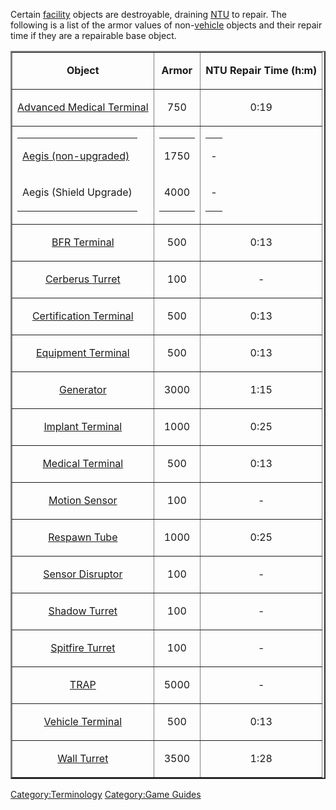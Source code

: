 Certain [facility](facility.md) objects are destroyable,
draining [NTU](NTU.md) to repair. The following is a list of the
armor values of non-[vehicle](vehicle.md) objects and their
repair time if they are a repairable base object.

<table border="2">
<tr>
<td align="center">

<b>Object</b>

</td>
<td align="center">

<b>Armor</b>

</td>
<td align="center">

<b>NTU Repair Time (h:m)</b>

</td>
</tr>
<tr>
<td align="center">

[Advanced Medical Terminal](Advanced_Medical_Terminal.md)

</td>
<td align="center">

750

</td>
<td align="center">

0:19

</td>
</tr>
<tr>
<td align="center">
<table>
<tr>
<td>

[Aegis (non-upgraded)](Aegis_Shield_Generator.md)

</td>
</tr>
<tr>
<td>

Aegis (Shield Upgrade)

</td>
</tr>
</table>
</td>
<td>
<table>
<tr>
<td align="center">

1750

</td>
</tr>
<tr>
<td align="center">

4000

</td>
</tr>
</table>
</td>
<td align="center">
<table>
<tr>
<td>

\-

</td>
</tr>
<tr>
<td>

\-

</td>
</tr>
</table>
</td>
</tr>
<tr>
<td align="center">

[BFR Terminal](BFR_Terminal.md)

</td>
<td align="center">

500

</td>
<td align="center">

0:13

</td>
</tr>
<tr>
<td align="center">

[Cerberus Turret](Cerberus_Turret.md)

</td>
<td align="center">

100

</td>
<td align="center">

\-

</td>
</tr>
<tr>
<td align="center">

[Certification Terminal](Certification_Terminal.md)

</td>
<td align="center">

500

</td>
<td align="center">

0:13

</td>
</tr>
<tr>
<td align="center">

[Equipment Terminal](Equipment_Terminal.md)

</td>
<td align="center">

500

</td>
<td align="center">

0:13

</td>
</tr>
<tr>
<td align="center">

[Generator](Generator.md)

</td>
<td align="center">

3000

</td>
<td align="center">

1:15

</td>
</tr>
<tr>
<td align="center">

[Implant Terminal](Implant_Terminal.md)

</td>
<td align="center">

1000

</td>
<td align="center">

0:25

</td>
</tr>
<tr>
<td align="center">

[Medical Terminal](Medical_Terminal.md)

</td>
<td align="center">

500

</td>
<td align="center">

0:13

</td>
</tr>
<tr>
<td align="center">

[Motion Sensor](ACE.md#Motion_Sensor_Alarm)

</td>
<td align="center">

100

</td>
<td align="center">

\-

</td>
</tr>
<tr>
<td align="center">

[Respawn Tube](Respawn_Tube.md)

</td>
<td align="center">

1000

</td>
<td align="center">

0:25

</td>
</tr>
<tr>
<td align="center">

[Sensor Disruptor](Sensor_Disruptor.md)

</td>
<td align="center">

100

</td>
<td align="center">

\-

</td>
</tr>
<tr>
<td align="center">

[Shadow Turret](Shadow_Turret.md)

</td>
<td align="center">

100

</td>
<td align="center">

\-

</td>
</tr>
<tr>
<td align="center">

[Spitfire Turret](ACE.md#Spitfire_Turret)

</td>
<td align="center">

100

</td>
<td align="center">

\-

</td>
</tr>
<tr>
<td align="center">

[TRAP](TRAP.md)

</td>
<td align="center">

5000

</td>
<td align="center">

\-

</td>
</tr>
<tr>
<td align="center">

[Vehicle Terminal](Vehicle_Terminal.md)

</td>
<td align="center">

500

</td>
<td align="center">

0:13

</td>
</tr>
<tr>
<td align="center">

[Wall Turret](Wall_Turret.md)

</td>
<td align="center">

3500

</td>
<td align="center">

1:28

</td>
</tr>
</table>

[Category:Terminology](Category:Terminology.md) [Category:Game
Guides](Category:Game_Guides.md)
